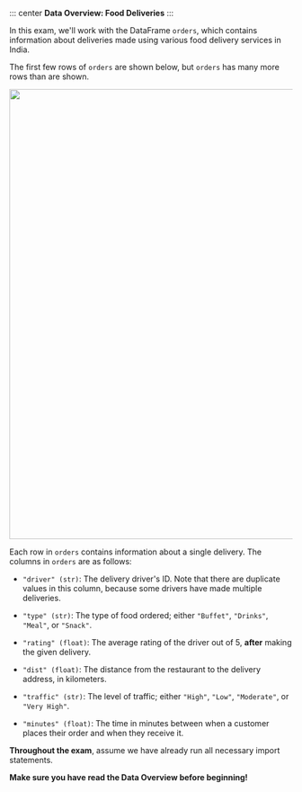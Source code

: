 ::: center
**Data Overview: Food Deliveries**
:::

In this exam, we'll work with the DataFrame `orders`, which contains
information about deliveries made using various food delivery services
in India.

The first few rows of `orders` are shown below, but `orders` has many
more rows than are shown.

<center><img src="../assets/images/wn25-midterm/df.png" width=800></center>


Each row in `orders` contains information about a single delivery. The
columns in `orders` are as follows:

-   `"driver" (str)`: The delivery driver's ID. Note that there are
    duplicate values in this column, because some drivers have made
    multiple deliveries.

-   `"type" (str)`: The type of food ordered; either `"Buffet"`,
    `"Drinks"`, `"Meal"`, or `"Snack"`.

-   `"rating" (float)`: The average rating of the driver out of 5,
    **after** making the given delivery.

-   `"dist" (float)`: The distance from the restaurant to the delivery
    address, in kilometers.

-   `"traffic" (str)`: The level of traffic; either `"High"`, `"Low"`,
    `"Moderate"`, or `"Very High"`.

-   `"minutes" (float)`: The time in minutes between when a customer
    places their order and when they receive it.

**Throughout the exam**, assume we have already run all necessary import
statements.

**Make sure you have read the Data Overview before beginning!**
